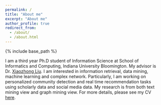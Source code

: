 ```yaml
---
permalink: /
title: "About me"
excerpt: "About me"
author_profile: true
redirect_from: 
  - /about/
  - /about.html
---
```


{% include base_path %}

I am a third year Ph.D student of Information Science at School of Informatics and Computing, Indiana University Bloomington. My advisor is Dr. [Xiaozhong Liu](http://scholarwiki.indiana.edu/homepage/index.html). I am interested in information retrieval, data mining, machine learning and complex network. Particularly, I am working on personalized community detection and real time recommendation tasks using scholarly data and social media data. My research is from both text mining view and graph mining view. For more details, please see my CV [here](files/paper1.pdf).
